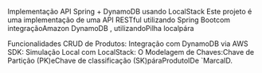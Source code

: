 Implementação API Spring + DynamoDB usando LocalStack
Este projeto é uma implementação de uma API RESTful utilizando Spring Bootcom integraçãoAmazon DynamoDB , utilizandoPilha localpára

Funcionalidades
CRUD de Produtos:
Integração com DynamoDB via AWS SDK:
Simulação Local com LocalStack: O
Modelagem de Chaves:Chave de Partição (PK)eChave de classificação (SK)páraProdutoIDe `MarcaID.
